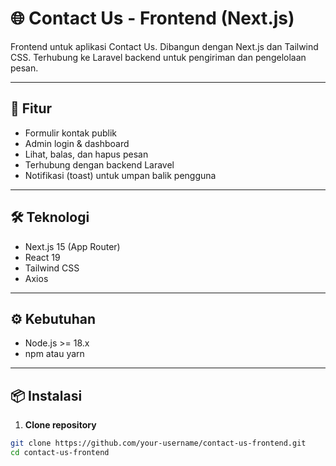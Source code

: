 # 🌐 Contact Us - Frontend (Next.js)

Frontend untuk aplikasi Contact Us. Dibangun dengan Next.js dan Tailwind CSS. Terhubung ke Laravel backend untuk pengiriman dan pengelolaan pesan.

---

## 🚀 Fitur

- Formulir kontak publik
- Admin login & dashboard
- Lihat, balas, dan hapus pesan
- Terhubung dengan backend Laravel
- Notifikasi (toast) untuk umpan balik pengguna

---

## 🛠️ Teknologi

- Next.js 15 (App Router)
- React 19
- Tailwind CSS
- Axios

---

## ⚙️ Kebutuhan

- Node.js >= 18.x
- npm atau yarn

---

## 📦 Instalasi

1. **Clone repository**

```bash
git clone https://github.com/your-username/contact-us-frontend.git
cd contact-us-frontend
